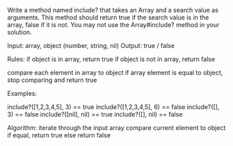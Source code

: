 Write a method named include? that takes an Array and a search value as
arguments. This method should return true if the search value is in the
array, false if it is not. You may not use the Array#include? method in
your solution.

Input: array, object (number, string, nil)
Output: true / false

Rules:
  if object is in array, return true
  if object is not in array, return false

  compare each element in array to object
  if array element is equal to object, stop comparing and return true

Examples:

include?([1,2,3,4,5], 3) == true
include?([1,2,3,4,5], 6) == false
include?([], 3) == false
include?([nil], nil) == true
include?([], nil) == false

Algorithm:
  iterate through the input array
  compare current element to object
  if equal, return true
  else return false

